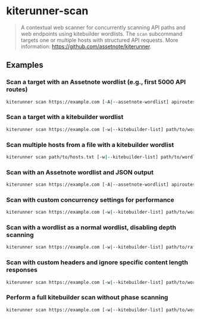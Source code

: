 # kiterunner-scan

> A contextual web scanner for concurrently scanning API paths and web endpoints using kitebuilder wordlists. The `scan` subcommand targets one or multiple hosts with structured API requests. More information: <https://github.com/assetnote/kiterunner>.

## Examples

### Scan a target with an Assetnote wordlist (e.g., first 5000 API routes)

```bash
kiterunner scan https://example.com [-A|--assetnote-wordlist] apiroutes-210228:5000
```

### Scan a target with a kitebuilder wordlist

```bash
kiterunner scan https://example.com [-w|--kitebuilder-list] path/to/wordlist.kite
```

### Scan multiple hosts from a file with a kitebuilder wordlist

```bash
kiterunner scan path/to/hosts.txt [-w|--kitebuilder-list] path/to/wordlist.kite
```

### Scan with an Assetnote wordlist and JSON output

```bash
kiterunner scan https://example.com [-A|--assetnote-wordlist] apiroutes-210228:5000 -o json
```

### Scan with custom concurrency settings for performance

```bash
kiterunner scan https://example.com [-w|--kitebuilder-list] path/to/wordlist.kite [-x|--max-connection-per-host] 5 [-j|--max-parallel-hosts] 100
```

### Scan with a wordlist as a normal wordlist, disabling depth scanning

```bash
kiterunner scan https://example.com [-w|--kitebuilder-list] path/to/rafter.txt [-d|--preflight-depth] 0
```

### Scan with custom headers and ignore specific content length responses

```bash
kiterunner scan https://example.com [-w|--kitebuilder-list] path/to/wordlist.kite [-H|--header] "Authorization: Bearer token" --ignore-length 100-105
```

### Perform a full kitebuilder scan without phase scanning

```bash
kiterunner scan https://example.com [-w|--kitebuilder-list] path/to/wordlist.kite --kitebuilder-full-scan
```
